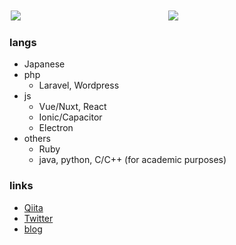 <div style="display:flex;align-items: center;">
<img style="display:block;flex:1;margin:2px;" src="https://github-readme-stats.vercel.app/api?username=up-tri&count_private=true&layout=compact" />
<img style="display:block;flex:1;margin:2px;" src="https://github-readme-stats.vercel.app/api/top-langs/?username=up-tri&count_private=true&layout=compact">
</div>

### langs

- Japanese
- php
  - Laravel, Wordpress
- js
  - Vue/Nuxt, React
  - Ionic/Capacitor
  - Electron
- others
  - Ruby
  - java, python, C/C++ (for academic purposes)

### links

- [Qiita](https://qiita.com/yaki-shake)
- [Twitter](https://twitter.com/ya_ki_shake)
- [blog](https://yaki-shake.fish/blog)
